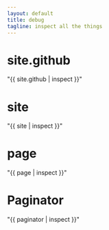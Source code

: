 ```yaml
---
layout: default
title: debug
tagline: inspect all the things
---
```


# site.github
"{{ site.github | inspect }}"

# site
"{{ site | inspect }}"

# page
"{{ page | inspect }}"

# Paginator
"{{ paginator | inspect }}"
